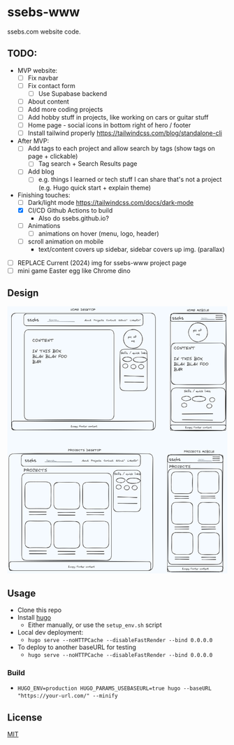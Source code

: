 # ssebs-www

ssebs.com website code. 

## TODO:
- MVP website:
  - [ ] Fix navbar
  - [ ] Fix contact form
    - [ ] Use Supabase backend
  - [ ] About content
  - [ ] Add more coding projects
  - [ ] Add hobby stuff in projects, like working on cars or guitar stuff
  - [ ] Home page - social icons in bottom right of hero / footer
  - [ ] Install tailwind properly https://tailwindcss.com/blog/standalone-cli
- After MVP:
  - [ ] Add tags to each project and allow search by tags (show tags on page + clickable)
    - [ ] Tag search + Search Results page
  - [ ] Add blog
    - [ ] e.g. things I learned or tech stuff I can share that's not a project (e.g. Hugo quick start + explain theme)
- Finishing touches:
  - [ ] Dark/light mode https://tailwindcss.com/docs/dark-mode
  - [x] CI/CD Github Actions to build
    - Also do ssebs.github.io?
  - [ ] Animations
    - [ ] animations on hover (menu, logo, header)
  - [ ] scroll animation on mobile
    - text/content covers up sidebar, sidebar covers up img. (parallax)
- [ ] REPLACE Current (2024) img for ssebs-www project page
- [ ] mini game Easter egg like Chrome dino

## Design
![home](.excalidraw.png)

## Usage
- Clone this repo
- Install [hugo](https://gohugo.io/)
  - Either manually, or use the `setup_env.sh` script
- Local dev deployment:
  - `hugo serve --noHTTPCache --disableFastRender --bind 0.0.0.0`
- To deploy to another baseURL for testing
  - `hugo serve --noHTTPCache --disableFastRender --bind 0.0.0.0`

### Build
- `HUGO_ENV=production HUGO_PARAMS_USEBASEURL=true hugo --baseURL "https://your-url.com/" --minify`

## License
[MIT](./LICENSE)
